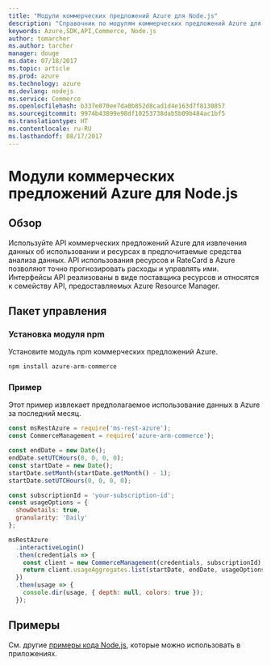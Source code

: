```yaml
---
title: "Модули коммерческих предложений Azure для Node.js"
description: "Справочник по модулям коммерческих предложений Azure для Node.js"
keywords: Azure,SDK,API,Commerce, Node.js
author: tomarcher
ms.author: tarcher
manager: douge
ms.date: 07/18/2017
ms.topic: article
ms.prod: azure
ms.technology: azure
ms.devlang: nodejs
ms.service: Commerce
ms.openlocfilehash: b337e070ee7da0b852d8cad1d4e163d7f8130857
ms.sourcegitcommit: 9974b43899e98df10253738dab5b09b484ac1bf5
ms.translationtype: HT
ms.contentlocale: ru-RU
ms.lasthandoff: 08/17/2017
---
```

# <a name="azure-commerce-modules-for-nodejs"></a>Модули коммерческих предложений Azure для Node.js

## <a name="overview"></a>Обзор

Используйте API коммерческих предложений Azure для извлечения данных об использовании и ресурсах в предпочитаемые средства анализа данных. API использования ресурсов и RateCard в Azure позволяют точно прогнозировать расходы и управлять ими. Интерфейсы API реализованы в виде поставщика ресурсов и относятся к семейству API, предоставляемых Azure Resource Manager.

## <a name="management-package"></a>Пакет управления

### <a name="install-the-npm-module"></a>Установка модуля npm

Установите модуль npm коммерческих предложений Azure.

```bash
npm install azure-arm-commerce
```

### <a name="example"></a>Пример

Этот пример извлекает предполагаемое использование данных в Azure за последний месяц.

```javascript
const msRestAzure = require('ms-rest-azure');
const CommerceManagement = require('azure-arm-commerce');

const endDate = new Date();
endDate.setUTCHours(0, 0, 0, 0);
const startDate = new Date();
startDate.setMonth(startDate.getMonth() - 1);
startDate.setUTCHours(0, 0, 0, 0);

const subscriptionId = 'your-subscription-id';
const usageOptions = {
  showDetails: true,
  granularity: 'Daily'
};

msRestAzure
  .interactiveLogin()
  .then(credentials => {
    const client = new CommerceManagement(credentials, subscriptionId);
    return client.usageAggregates.list(startDate, endDate, usageOptions);
  })
  .then(usage => {
    console.dir(usage, { depth: null, colors: true });
  });
```

## <a name="samples"></a>Примеры

См. другие [примеры кода Node.js](https://azure.microsoft.com/resources/samples/?platform=nodejs), которые можно использовать в приложениях.
